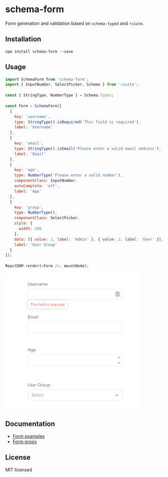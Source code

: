 # schema-form

Form generation and validation based on `schema-typed` and `rsiute`.

## Installation

```
npm install schema-form --save
```

## Usage

```js
import SchemaForm from 'schema-form';
import { InputNumber, SelectPicker, Schema } from 'rsuite';

const { StringType, NumberType } = Schema.Types;

const Form = SchemaForm([
  {
    key: 'username',
    type: StringType().isRequired('This field is required'),
    label: 'Username'
  },
  {
    key: 'email',
    type: StringType().isEmail('Please enter a valid email address'),
    label: 'Email'
  },
  {
    key: 'age',
    type: NumberType('Please enter a valid number'),
    componentClass: InputNumber,
    autoComplete: 'off',
    label: 'Age'
  },
  {
    key: 'group',
    type: NumberType(),
    componentClass: SelectPicker,
    style: {
      width: 300
    },
    data: [{ value: 1, label: 'Admin' }, { value: 2, label: 'User' }],
    label: 'User Group'
  }
]);

ReactDOM.render(<Form />, mountNode);
```

![preview](preview.png)

## Documentation

- [Form examples](https://rsuitejs.com/en/components/form#Examples)
- [Form props](https://rsuitejs.com/en/components/form#Props)

## License

MIT licensed
